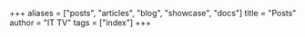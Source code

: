 +++
aliases = ["posts", "articles", "blog", "showcase", "docs"]
title = "Posts"
author = "IT TV"
tags = ["index"]
+++
